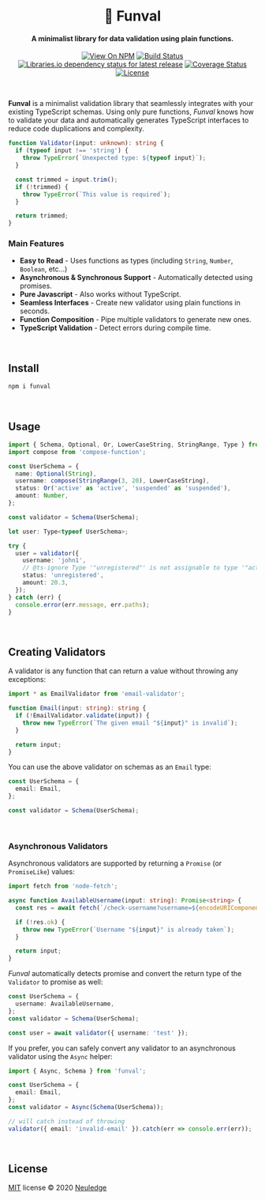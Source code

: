 <h1 align="center" style="text-align:center">🦩 Funval</h1>

<h4 align="center">A minimalist library for data validation using plain functions.</h4>

<p align="center">
<a href="https://www.npmjs.org/package/funval"><img src="http://img.shields.io/npm/v/funval.svg" alt="View On NPM"></a>
<a href="https://travis-ci.org/neuledge/funval"><img src="https://travis-ci.org/neuledge/funval.svg?branch=master" alt="Build Status"></a>
<a href="https://libraries.io/npm/funval/"><img alt="Libraries.io dependency status for latest release" src="https://img.shields.io/librariesio/release/npm/funval"></a>
<a href="https://coveralls.io/github/neuledge/funval?branch=master"><img src="https://coveralls
.io/repos/github/neuledge/funval/badge.svg?branch=master" alt="Coverage Status" /></a>
<a href="LICENSE"><img src="https://img.shields.io/npm/l/funval.svg" alt="License"></a>
</p>
<br>

**Funval** is a minimalist validation library that seamlessly integrates with your existing
TypeScript schemas. Using only pure functions, *Funval* knows how to validate your data and
automatically generates TypeScript interfaces to reduce code duplications and complexity.

```ts
function Validator(input: unknown): string {
  if (typeof input !== 'string') {
    throw TypeError(`Unexpected type: ${typeof input}`);
  }

  const trimmed = input.trim();
  if (!trimmed) {
    throw TypeError(`This value is required`);
  }

  return trimmed;
}
```

### Main Features

- **Easy to Read** - Uses functions as types (including `String`, `Number`, `Boolean`, etc...)
- **Asynchronous & Synchronous Support** - Automatically detected using promises.
- **Pure Javascript** - Also works without TypeScript.
- **Seamless Interfaces** - Create new validator using plain functions in seconds.
- **Function Composition** - Pipe multiple validators to generate new ones.
- **TypeScript Validation** - Detect errors during compile time. 

<br>

## Install

```bash
npm i funval
```

<br>

## Usage

```ts
import { Schema, Optional, Or, LowerCaseString, StringRange, Type } from 'funval';
import compose from 'compose-function';

const UserSchema = {
  name: Optional(String),
  username: compose(StringRange(3, 20), LowerCaseString),
  status: Or('active' as 'active', 'suspended' as 'suspended'),
  amount: Number,
};

const validator = Schema(UserSchema);

let user: Type<typeof UserSchema>;

try {
  user = validator({
    username: 'john1',
    // @ts-ignore Type '"unregistered"' is not assignable to type '"active" | "suspended"'.
    status: 'unregistered',
    amount: 20.3,
  });
} catch (err) {
  console.error(err.message, err.paths);
}
```

<br>

## Creating Validators

A validator is any function that can return a value without throwing any exceptions:

```ts
import * as EmailValidator from 'email-validator';

function Email(input: string): string {
  if (!EmailValidator.validate(input)) {
    throw new TypeError(`The given email "${input}" is invalid`);
  }

  return input;
}
```

You can use the above validator on schemas as an `Email` type:

```ts
const UserSchema = {
  email: Email,
};

const validator = Schema(UserSchema);
```

<br>

### Asynchronous Validators

Asynchronous validators are supported by returning a `Promise` (or `PromiseLike`) values:

```ts
import fetch from 'node-fetch';

async function AvailableUsername(input: string): Promise<string> {
  const res = await fetch(`/check-username?username=${encodeURIComponent(input)}`);

  if (!res.ok) {
    throw new TypeError(`Username "${input}" is already taken`);
  }

  return input;
}
```

*Funval* automatically detects promise and convert the return type of the `Validator` to promise as well:
```ts
const UserSchema = {
  username: AvailableUsername,
};
const validator = Schema(UserSchema);

const user = await validator({ username: 'test' });
```

If you prefer, you can safely convert any validator to an asynchronous validator using the `Async`
helper:

```ts
import { Async, Schema } from 'funval';

const UserSchema = {
  email: Email,
};
const validator = Async(Schema(UserSchema));

// will catch instead of throwing
validator({ email: 'invalid-email' }).catch(err => console.err(err));
```

<br>

## License

[MIT](LICENSE) license &copy; 2020 [Neuledge](https://neuledge.com)
